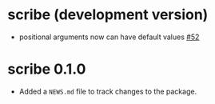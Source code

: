 # scribe (development version)

* positional arguments now can have default values [#52](https://github.com/jmbarbone/scribe/issues/52)

# scribe 0.1.0

* Added a `NEWS.md` file to track changes to the package.
